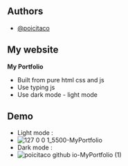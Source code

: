 
## Authors

- [@poicitaco](https://www.github.com/poicitaco)


## My website 
**My Portfolio**
- Built from pure html css and js
- Use typing js
- Use dark mode - light mode
## Demo
- Light mode :
- ![127 0 0 1_5500-MyPortfolio](https://github.com/user-attachments/assets/2734e1c3-b4a1-452f-b904-57726ee27b90)
- Dark mode :
- ![poicitaco github io-MyPortfolio (1)](https://github.com/user-attachments/assets/f2a4a98c-343c-42c8-908c-977071fa3d1e)

